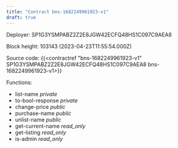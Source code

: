 ```yaml
---
title: "Contract bns-1682249961923-v1"
draft: true
---
```

Deployer: SP1G3YSMPABZ2Z2E8JGW42ECFQ48HS1C097C9AEA8


 



Block height: 103143 (2023-04-23T11:55:54.000Z)

Source code: {{<contractref "bns-1682249961923-v1" SP1G3YSMPABZ2Z2E8JGW42ECFQ48HS1C097C9AEA8 bns-1682249961923-v1>}}

Functions:

* list-name _private_
* to-bool-response _private_
* change-price _public_
* purchase-name _public_
* unlist-name _public_
* get-current-name _read_only_
* get-listing _read_only_
* is-admin _read_only_
